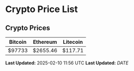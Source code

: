 # Crypto Price List

## Crypto Prices
| Bitcoin | Ethereum | Litecoin |
| ------- | -------- | -------- |
| $97733 | $2655.46 | $117.71 |
**Last Updated:** 2025-02-10 11:56 UTC
**Last Updated:** $DATE$
